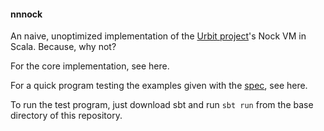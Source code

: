 #### nnnock #####

An naive, unoptimized implementation of the [Urbit project](http://www.urbit.org)'s Nock VM in Scala. Because, why not?

For the core implementation, see here.

For a quick program testing the examples given with the [spec](http://www.urbit.org/2013/08/22/Chapter-2-nock.html), see here.

To run the test program, just download sbt and run `sbt run` from the base directory of this repository.
